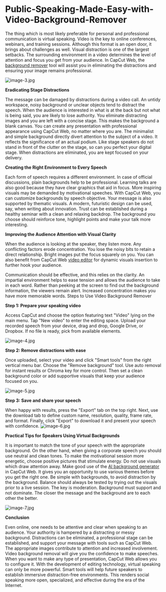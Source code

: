 # Public-Speaking-Made-Easy-with-Video-Background-Remover

The thing which is most likely preferable for personal and professional communication is virtual speaking.  Video is the key to online conferences, webinars, and training sessions. Although this format is an open door, it brings about challenges as well. Visual distraction is one of the largest setbacks. The surrounding environment in a video determines the level of attention and focus you get from your audience. In CapCut Web, the [background remover](https://www.capcut.com/tools/video-background-remover) tool will assist you in eliminating the distractions and ensuring your image remains professional.

![image-3.jpg](https://i.postimg.cc/cHZT8fby/image-3.jpg)

**Eradicating Stage Distractions**

The message can be damaged by distractions during a video call. An untidy workspace, noisy background or unclear objects tend to distract the speech. When the audience is interested in what is at the back but not what is being said, you are likely to lose authority. You eliminate distracting images and you are left with a concise stage. This makes the background a blank canvas. You can create any presentation with professional appearance using CapCut Web, no matter where you are.
The minimalist and simple background directly divert attention to the subject of a video. It reflects the significance of an actual podium. Like stage speakers do not stand in front of the clutter on the stage, so can you perfect your digital stage. When distractions are eliminated, you are kept focused on your delivery.


**Creating the Right Environment to Every Speech**

Each form of speech requires a different environment. In case of official discussions, plain backgrounds help to be professional. Learning talks are also good because they have clear graphics that aid in focus. More inspiring visuals may be demanded by motivational speeches. With CapCut Web, you can customize backgrounds by speech objective.
Your message is also supported by thematic visuals. A modern, futuristic design can be used, say, when writing about innovation. Trust can be established during a healthy seminar with a clean and relaxing backdrop. The background you choose should reinforce tone, highlight points and make your talk more interesting.


**Improving the Audience Attention with Visual Clarity**

When the audience is looking at the speaker, they listen more. Any conflicting factors erode concentration. You lose the noisy bits to retain a direct relationship. Bright images put the focus squarely on you. You can also benefit from CapCut Web [video editor](https://www.capcut.com/tools/desktop-video-editor) for dynamic visuals insertion to further hook your audience.


Communication should be effective, and this relies on the clarity. An impartial environment helps to ease tension and allows the audience to take in each word. Rather than peeking at the screen to find out the background information, the viewers remain alert. Increased concentration makes you have more memorable words.
Steps to Use Video Background Remover

**Step 1: Prepare your speaking video**


Access CapCut and choose the option featuring text "Video" lying on the main menu. Tap "New video" to enter the editing space. Upload your recorded speech from your device, drag and drop, Google Drive, or Dropbox. If no file is ready, pick from available elements.

![image-4.jpg](https://i.postimg.cc/SxMGTZ0b/image-4.jpg)

**Step 2: Remove distractions with ease**


 Once uploaded, select your video and click "Smart tools" from the right vertical menu bar. Choose the "Remove background" tool. Use auto removal for instant results or Chroma key for more control. Then set a clean background color or add supportive visuals that keep your audience focused on you.

![image-5.jpg](https://i.postimg.cc/Dfpd2VnK/image-5.jpg)


**Step 3: Save and share your speech**


When happy with results, press the "Export" tab on the top right. Next, use the download tab to define custom name, resolution, quality, frame rate, and format. Finally, click "Export" to download it and present your speech with confidence.
![image-6.jpg](https://i.postimg.cc/SsNChdPs/image-6.jpg)

**Practical Tips for Speakers Using Virtual Backgrounds**


It is important to match the tone of your speech with the appropriate background. On the other hand, when giving a corporate speech you should use neutral and clean tones. To make the motivational session more energetic, choose positive pictures that stimulate energy. Do not use visuals which draw attention away.
Make good use of the [AI background generator](https://www.capcut.com/tools/ai-background-generator) in CapCut Web. It gives you an opportunity to use various themes before you get the right one. Be simple with backgrounds, to avoid distraction by the background. Balance should always be tested by trying out the visuals prior to a live session.
The key is moderation. Background must support and not dominate. The closer the message and the background are to each other the better.

![image-7.jpg](https://i.postimg.cc/ZYQ3Grxb/image-7.jpg)

**Conclusion**

Even online, one needs to be attentive and clear when speaking to an audience. Your authority is hampered by a distracting or messy background. Distractions can be eliminated, a professional stage can be established, and support your message with tools such as CapCut Web. The appropriate images contribute to attention and increased involvement.
Video background removal will give you the confidence to make speeches. When you want to make any type of presentation, CapCut Web allows you to configure it. With the development of editing technology, virtual speaking can only be more powerful. Smart tools will help future speakers to establish immersive distraction-free environments. This renders social speaking more open, specialized, and effective during the era of the Internet.
